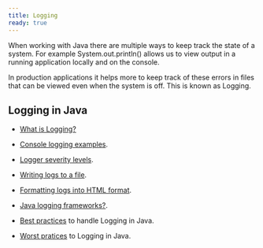 ```yaml
---
title: Logging
ready: true 
---
```


When working with Java there are multiple ways to keep track the state of a system. For example System.out.println() allows us to view output in a running application locally and on the console.

In production applications it helps more to keep track of these errors in files that can be viewed even when the system is off. This is known as Logging.

## Logging in Java
- [What is Logging?](https://www.baeldung.com/java-logging-intro)

- [Console logging examples](https://examples.javacodegeeks.com/java-system-out-println-example/).

- [Logger severity levels](https://docs.oracle.com/javase/8/docs/api/java/util/logging/class-use/Level.html).

- [Writing logs to a file](https://kodejava.org/how-do-i-write-log-to-a-file/).

- [Formatting logs into HTML format](http://www.java2s.com/Tutorial/Java/0480__Log/LogHTMLformatter.htm).

- [Java logging frameworks?](https://stackify.com/compare-java-logging-frameworks/).

- [Best practices](https://stackify.com/java-logging-best-practices/) to handle Logging in Java.

- [Worst pratices](https://dzone.com/articles/9-logging-sins-in-your-java-applications) to Logging in Java.



